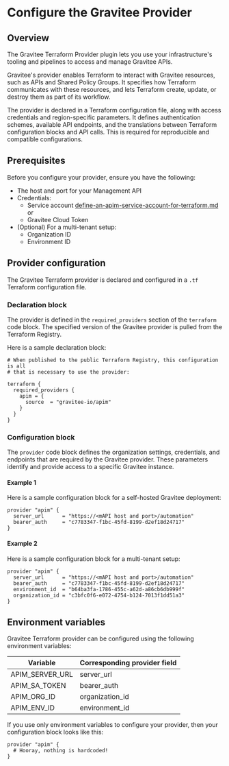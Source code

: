 # Configure the Gravitee Provider

## Overview

The Gravitee Terraform Provider plugin lets you use your infrastructure's tooling and pipelines to access and manage Gravitee APIs.

Gravitee's provider enables Terraform to interact with Gravitee resources, such as APIs and Shared Policy Groups. It specifies how Terraform communicates with these resources, and lets Terraform create, update, or destroy them as part of its workflow.

The provider is declared in a Terraform configuration file, along with access credentials and region-specific parameters. It defines authentication schemes, available API endpoints, and the translations between Terraform configuration blocks and API calls. This is required for reproducible and compatible configurations.

## Prerequisites

Before you configure your provider, ensure you have the following:

* The host and port for your Management API
* Credentials:
  * Service account [define-an-apim-service-account-for-terraform.md](define-an-apim-service-account-for-terraform.md "mention") \
    or
  * Gravitee Cloud Token
* (Optional) For a multi-tenant setup:
  * Organization ID&#x20;
  * Environment ID&#x20;

## Provider configuration

The Gravitee Terraform provider is declared and configured in a `.tf` Terraform configuration file.&#x20;

### Declaration block

The provider is defined in the `required_providers` section of the `terraform` code block. The specified version of the Gravitee provider is pulled from the Terraform Registry.&#x20;

Here is a sample declaration block:

```hcl
# When published to the public Terraform Registry, this configuration is all
# that is necessary to use the provider:

terraform {
  required_providers {
    apim = {
      source  = "gravitee-io/apim"
    }
  }
}
```

### Configuration block

The `provider` code block defines the organization settings, credentials, and endpoints that are required by the Gravitee provider. These parameters identify and provide access to a specific Gravitee instance.

#### Example 1

Here is a sample configuration block for a self-hosted Gravitee deployment:

```hcl
provider "apim" {
  server_url      = "https://<mAPI host and port>/automation"
  bearer_auth     = "c7783347-f1bc-45fd-8199-d2ef18d24717" 
}
```

#### Example 2

Here is a sample configuration block for a multi-tenant setup:

```hcl
provider "apim" {
  server_url      = "https://<mAPI host and port>/automation"
  bearer_auth     = "c7783347-f1bc-45fd-8199-d2ef18d24717" 
  environment_id  = "b64ba3fa-1786-455c-a62d-a86cb6db999f"
  organization_id = "c3bfc0f6-e072-4754-b124-7013f1dd51a3"
}
```

## Environment variables

Gravitee Terraform provider can be configured using the following environment variables:&#x20;

| Variable          | Corresponding provider field |
| ----------------- | ---------------------------- |
| APIM\_SERVER\_URL | server\_url                  |
| APIM\_SA\_TOKEN   | bearer\_auth                 |
| APIM\_ORG\_ID     | organization\_id             |
| APIM\_ENV\_ID     | environment\_id              |

If you use only environment variables to configure your provider, then your configuration block looks like this:

```hcl
provider "apim" {
  # Hooray, nothing is hardcoded!
}
```
